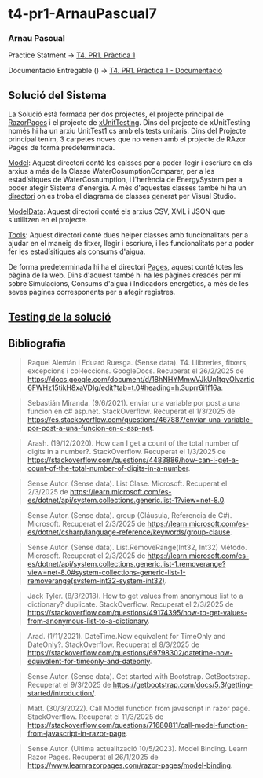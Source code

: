 # t4-pr1-ArnauPascual7

### Arnau Pascual

Practice Statment -> [T4. PR1. Pràctica 1](https://docs.google.com/document/d/14zwFBoM9mjmuGa32U_vSWfnLPBEoeY0l2J4p7b26NWg/edit?pli=1&tab=t.0#heading=h.7cha7h76kgkf)

Documentació Entregable () -> [T4. PR1. Pràctica 1 - Documentació](https://docs.google.com/document/d/1NPaLl9AqAp1485Ls8cZctHeaNeEEKVmNIq0QcSHRl2g/edit?tab=t.0#heading=h.7cha7h76kgkf)

## Solució del Sistema

La Solució està formada per dos projectes, el projecte principal de [RazorPages](EcoEnergyRazorPagesSolution/EcoEnergyRazorPages) i el projecte de [xUnitTesting](EcoEnergyRazorPagesSolution/xUnitTestProject). Dins del projecte de xUnitTesting només hi ha un arxiu UnitTest1.cs amb els tests unitàris. Dins del Projecte principal tenim, 3 carpetes noves que no venen amb el projecte de RAzor Pages de forma predeterminada.

[Model](EcoEnergyRazorPagesSolution/EcoEnergyRazorPages/Model): Aquest directori conté les calsses per a poder llegir i escriure en els arxius a més de la Classe WaterCosumptionComparer, per a les estadísitques de WaterCosnumption, i l'herència de EnergySystem per a poder afegir Sistema d'energia. A més d'aquestes classes també hi ha un [directori](EcoEnergyRazorPagesSolution/EcoEnergyRazorPages/Model/ClassDiagram) on es troba el diagrama de classes generat per Visual Studio.

[ModelData](EcoEnergyRazorPagesSolution/EcoEnergyRazorPages/ModelData): Aquest directori conté els arxius CSV, XML i JSON que s'utilitzen en el projecte.

[Tools](EcoEnergyRazorPagesSolution/EcoEnergyRazorPages/Tools): Aquest directori conté dues helper classes amb funcionalitats per a ajudar en el maneig de fitxer, llegir i escriure, i les funcionalitats per a poder fer les estadísitiques als consums d'aigua.

De forma predeterminada hi ha el directori [Pages](EcoEnergyRazorPagesSolution/EcoEnergyRazorPages/Pages), aquest conté totes les pàgina de la web. Dins d'aquest també hi ha les pàgines creades per mí sobre Simulacions, Consums d'aigua i Indicadors energètics, a més de les seves pàgines corresponents per a afegir registres.

## [Testing de la solució](EcoEnergyRazorPagesSolution/xUnitTestProject)

## Bibliografia

> Raquel Alemán i Eduard Ruesga. (Sense data). T4. Llibreries, fitxers, excepcions i col·leccions. GoogleDocs. Recuperat el 26/2/2025 de https://docs.google.com/document/d/18hNHYMmwVJkUn1tgyOlvartjc6FWHz15tikH8xaVDIg/edit?tab=t.0#heading=h.3uprr6i1f16a.

> Sebastián Miranda. (9/6/2021). enviar una variable por post a una funcion en c# asp.net. StackOverflow. Recuperat el 1/3/2025 de https://es.stackoverflow.com/questions/467887/enviar-una-variable-por-post-a-una-funcion-en-c-asp-net.

> Arash. (19/12/2020). How can I get a count of the total number of digits in a number?. StackOverflow. Recuperat el 1/3/2025 de https://stackoverflow.com/questions/4483886/how-can-i-get-a-count-of-the-total-number-of-digits-in-a-number.

> Sense Autor. (Sense data). List<T> Clase. Microsoft. Recuperat el 2/3/2025 de https://learn.microsoft.com/es-es/dotnet/api/system.collections.generic.list-1?view=net-8.0.

> Sense Autor. (Sense data). group (Cláusula, Referencia de C#). Microsoft. Recuperat el 2/3/2025 de https://learn.microsoft.com/es-es/dotnet/csharp/language-reference/keywords/group-clause.

> Sense Autor. (Sense data). List<T>.RemoveRange(Int32, Int32) Método. Microsoft. Recuperat el 2/3/2025 de https://learn.microsoft.com/es-es/dotnet/api/system.collections.generic.list-1.removerange?view=net-8.0#system-collections-generic-list-1-removerange(system-int32-system-int32).

> Jack Tyler. (8/3/2018). How to get values from anonymous list to a dictionary? duplicate. StackOverflow. Recuperat el 2/3/2025 de https://stackoverflow.com/questions/49174395/how-to-get-values-from-anonymous-list-to-a-dictionary.

> Arad. (1/11/2021). DateTime.Now equivalent for TimeOnly and DateOnly?. StackOverflow. Recuperat el 8/3/2025 de https://stackoverflow.com/questions/69798302/datetime-now-equivalent-for-timeonly-and-dateonly.

> Sense Autor. (Sense data). Get started with Bootstrap. GetBootstrap. Recuperat el 9/3/2025 de https://getbootstrap.com/docs/5.3/getting-started/introduction/.

> Matt. (30/3/2022). Call Model function from javascript in razor page. StackOverflow. Recuperat el 11/3/2025 de https://stackoverflow.com/questions/71680811/call-model-function-from-javascript-in-razor-page.

> Sense Autor. (Ultima actualització 10/5/2023). Model Binding. Learn Razor Pages. Recuperat el 26/1/2025 de https://www.learnrazorpages.com/razor-pages/model-binding.
